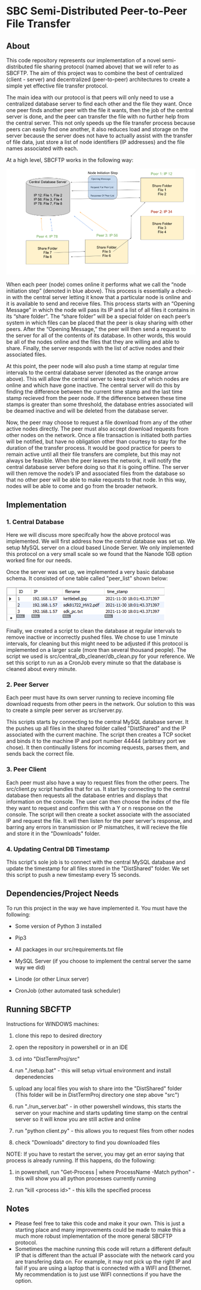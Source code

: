 # SBC Semi-Distributed Peer-to-Peer File Transfer

## About 

This code repository represents our implementation of a novel semi-distributed file sharing protocol (named above) that we will refer to as SBCFTP. The aim of this project was to combine the best of centralized (client - server) and decentralized (peer-to-peer) architectures to create a simple yet effective file transfer protocol. 

The main idea with our protocol is that peers will only need to use a centralized database server to find each other and the file they want. Once one peer finds another peer with the file it wants, then the job of the central server is done, and the peer can transfer the file with no further help from the central server. This not only speeds up the file transfer process because peers can easily find one another, it also reduces load and storage on the server because the server does not have to actually assist with the transfer of file data, just store a list of node identifiers (IP addresses) and the file names associated with each. 

At a high level, SBCFTP works in the following way:

![plot](./pics/Protocol_Diagram.png)

When each peer (node) comes online it performs what we call the “node initiation step” (denoted in blue above). This process is essentially a check-in with the central server letting it know that a particular node is online and it is available to send and receive files. This process starts with an “Opening Message” in which the node will pass its IP and a list of all files it contains in its “share folder”. The “share folder” will be a special folder on each peer’s system in which files can be placed that the peer is okay sharing with other peers. After the “Opening Message,” the peer will then send a request to the server for all of the contents of its database. In other words, this would be all of the nodes online and the files that they are willing and able to share. Finally, the server responds with the list of active nodes and their associated files. 

At this point, the peer node will also push a time stamp at regular time intervals to the central database server (denoted as the orange arrow above). This will allow the central server to keep track of which nodes are online and which have gone inactive. The central server will do this by finding the difference between the current time stamp and the last time stamp recieved from the peer node. If the difference between these time stamps is greater than some threshold, the database entries associated will be deamed inactive and will be deleted from the database server. 

Now, the peer may choose to request a file download from any of the other active nodes directly. The peer must also accept download requests from other nodes on the network. Once a file transaction is initiated both parties will be notified, but have no obligation other than courtesy to stay for the duration of the transfer process. It would be good practice for peers to remain active until all their file transfers are complete, but this may not always be feasible. When the peer leaves the network, it will notify the central database server before doing so that it is going offline. The server will then remove the node’s IP and associated files from the database so that no other peer will be able to make requests to that node. In this way, nodes will be able to come and go from the broader network.


## Implementation

### 1. Central Database

Here we will discuss more specifcally how the above protocol was implemented. We will first address how the central database was set up. We setup MySQL server on a cloud based Linode Server. We only implemented this protocol on a very small scale so we found that the Nanode 1GB option worked fine for our needs. 

Once the server was set up, we implemented a very basic database schema. It consisted of one table called "peer_list" shown below: 

![plot](./pics/schema.png)

Finally, we created a script to clean the database at regular intervals to remove inactive or incorrectly pushed files. We chose to use 1 minute intervals, for cleaning but this might need to be adjusted if this protocol is implemented on a larger scale (more than several thousand people). The script we used is src/central_db_cleaner/db_clean.py for your reference. We set this script to run as a CronJob every minute so that the database is cleaned about every minute. 

### 2. Peer Server

Each peer must have its own server running to recieve incoming file download requests from other peers in the network. Our solution to this was to create a simple peer server as src/server.py. 

This scripts starts by connecting to the central MySQL database server. It the pushes up all files in the shared folder called "DistShared" and the IP associated with the current machine. The script then creates a TCP socket and binds it to the machine IP and port number 44444 (arbitrary port we chose). It then continually listens for incoming requests, parses them, and sends back the correct file. 

### 3. Peer Client 

Each peer must also have a way to request files from the other peers. The src/client.py script handles that for us. It start by connecting to the central database then requests all the database entries and displays that information on the console. The user can then choose the index of the file they want to request and confirm this with a Y or n response on the console. The script will then create a socket associate with the associated IP and request the file. It will then listen for the peer server's response, and barring any errors in transmission or IP mismatches, it will recieve the file and store it in the "Downloads" folder. 

### 4. Updating Central DB Timestamp

This script's sole job is to connect with the central MySQL database and update the timestamp for all files stored in the "DistShared" folder. We set this script to push a new timestamp every 15 seconds. 

## Dependencies/Project Needs

To run this project in the way we have implemented it. You must have the following:

* Some version of Python 3 installed

* Pip3

* All packages in our src/requirements.txt file

* MySQL Server (if you choose to implement the central server the same way we did)

* Linode (or other Linux server)

* CronJob (other automated task scheduler)

## Running SBCFTP

Instructions for WINDOWS machines:

1. clone this repo to desired directory

2. open the repository in powershell or in an IDE

3. cd into "DistTermProj/src"

4. run "./setup.bat" - this will setup virtual environment and install depenedencies 

5. upload any local files you wish to share into the "DistShared" folder (This folder will be in DistTermProj directory one step above "src")

6. run "./run_server.bat" - in other powershell windows, this starts the server on your machine and starts updating time stamp on the central server so it will know you are still active and online

7. run "python client.py" - this allows you to request files from other nodes 

8. check "Downloads" directory to find you downloaded files 


NOTE: If you have to restart the server, you may get an error saying that process is already running. If this happens, do the following:

1. in powershell, run "Get-Process | where ProcessName -Match python" - this will show you all python processes currently running

2. run "kill \<process id\>" - this kills the specified process


## Notes

* Please feel free to take this code and make it your own. This is just a starting place and many improvements could be made to make this a much more robust implementation of the more general SBCFTP protocol. 
* Sometimes the machine running this code will return a different default IP that is different than the actual IP associate with the network card you are transfering data on. For example, it may not pick up the right IP and fail if you are using a laptop that is connected with a WIFI and Ethernet. My recommendation is to just use WIFI connections if you have the option. 

